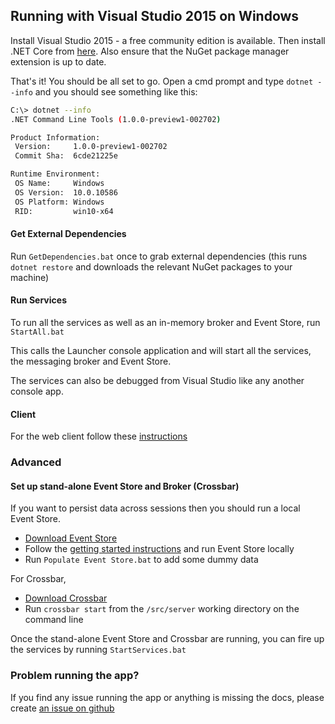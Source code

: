## Running with Visual Studio 2015 on Windows

Install Visual Studio 2015 - a free community edition is available. Then install .NET Core from [here](https://www.microsoft.com/net/core). Also ensure that the NuGet package manager extension is up to date.

That's it! You should be all set to go. Open a cmd prompt and type `dotnet --info` and you should see something like this:

```sh
C:\> dotnet --info
.NET Command Line Tools (1.0.0-preview1-002702)

Product Information:
 Version:     1.0.0-preview1-002702
 Commit Sha:  6cde21225e

Runtime Environment:
 OS Name:     Windows
 OS Version:  10.0.10586
 OS Platform: Windows
 RID:         win10-x64
```

#### Get External Dependencies 
Run `GetDependencies.bat` once to grab external dependencies (this runs `dotnet restore` and downloads the relevant NuGet packages to your machine)

#### Run Services
To run all the services as well as an in-memory broker and Event Store, run `StartAll.bat`

This calls the Launcher console application and will start all the services, the messaging broker and Event Store.

The services can also be debugged from Visual Studio like any another console app.

#### Client
For the web client follow these [instructions](../client.md)

### Advanced

#### Set up stand-alone Event Store and Broker (Crossbar)
If you want to persist data across sessions then you should run a local Event Store. 

- [Download Event Store](https://geteventstore.com/downloads)
- Follow the [getting started instructions](http://docs.geteventstore.com/introduction/) and run Event Store locally
- Run `Populate Event Store.bat` to add some dummy data

For Crossbar,

- [Download Crossbar](http://crossbar.io/docs/Installation-on-Windows/)
- Run `crossbar start` from the `/src/server` working directory on the command line

Once the stand-alone Event Store and Crossbar are running, you can fire up the services by running `StartServices.bat` 

### Problem running the app?

If you find any issue running the app or anything is missing the docs, please create [an issue on github](https://github.com/AdaptiveConsulting/ReactiveTraderCloud/issues)